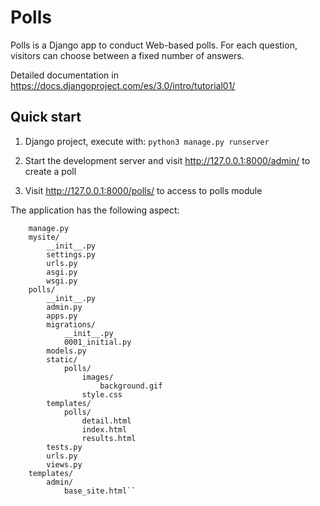
Polls
=====

Polls is a Django app to conduct Web-based polls. For each question,
visitors can choose between a fixed number of answers.

Detailed documentation in https://docs.djangoproject.com/es/3.0/intro/tutorial01/

Quick start
-----------

1. Django project, execute with:
```python3 manage.py runserver```

2. Start the development server and visit http://127.0.0.1:8000/admin/
   to create a poll

3. Visit http://127.0.0.1:8000/polls/ to access to polls module

The application has the following aspect:
```django/
    manage.py
    mysite/
        __init__.py
        settings.py
        urls.py
        asgi.py
        wsgi.py
    polls/
        __init__.py
        admin.py
        apps.py
        migrations/
            __init__.py
            0001_initial.py
        models.py
        static/
            polls/
                images/
                    background.gif
                style.css
        templates/
            polls/
                detail.html
                index.html
                results.html
        tests.py
        urls.py
        views.py
    templates/
        admin/
            base_site.html``
